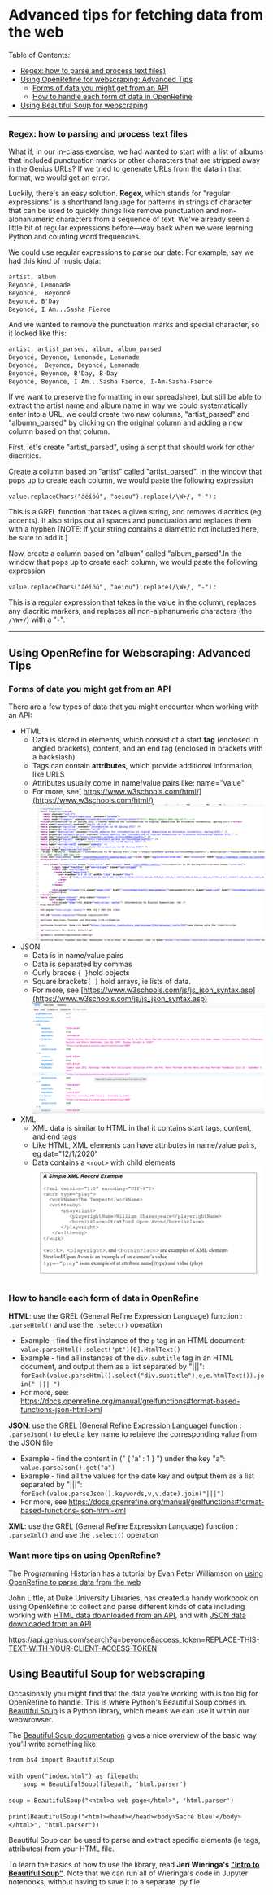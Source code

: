 # Advanced tips for fetching data from the web

Table of Contents:

- [Regex: how to parse and process text files)](#regex-how-to-parse-and-process-text-files)
- [Using OpenRefine for webscraping: Advanced Tips](#using-openrefine-for-webscraping-advanced-tips)
	- [Forms of data you might get from an API](#forms-of-data-you-might-get-from-an-api)
	- [How to handle each form of data in OpenRefine](#how-to-handle-each-form-of-data-in-openrefine)
- [Using Beautiful Soup for webscraping](#using-beautiful-soup-for-webscraping)

---

### Regex: how to parsing and process text files

What if, in our [in-class exercise](https://github.com/sceckert/IntroDHSpring2021/blob/main/_week6/introduction-to-webscraping-and-open-refine.md), we had wanted to start with a list of albums that included punctuation marks or other characters that are stripped away in the Genius URLs? If we tried to generate URLs from the data in that format, we would get an error.

Luckily, there's an easy solution. **Regex**, which stands for "regular expressions" is a shorthand language for patterns in strings of character that can be used to quickly things like remove punctuation and non-alphanumeric characters from a sequence of text. We've already seen a little bit of regular expressions before––way back when we were learning Python and counting word frequencies.

We could use regular expressions to parse our date: For example, say we had this kind of music data:

```
artist, album
Beyoncé, Lemonade
Beyoncé,  Beyoncé
Beyoncé, B'Day
Beyoncé, I Am...Sasha Fierce
```

And we wanted to remove the punctuation marks and special character, so it looked like this:

```
artist, artist_parsed, album, album_parsed
Beyoncé, Beyonce, Lemonade, Lemonade
Beyoncé,  Beyonce, Beyoncé, Lemonade
Beyoncé, Beyonce, B'Day, B-Day
Beyoncé, Beyonce, I Am...Sasha Fierce, I-Am-Sasha-Fierce
```

If we want to preserve the formatting in our spreadsheet, but still be able to extract the artist name and album name in way we could systematically enter into a URL, we could create two new columns, "artist_parsed" and "albumn_parsed" by clicking on the original column and adding a new column based on that column.

First, let's create "artist_parsed", using a script that should work for other diacritics.

Create a column based on "artist" called "artist_parsed". In the window that pops up to create each column, we would paste the following expression 

`value.replaceChars("áéíóú", "aeiou").replace(/\W+/, "-")` : 

This is a GREL function that takes a given string, and removes diacritics (eg accents). It also strips out all spaces and punctuation and replaces them with a hyphen [NOTE: if your string contains a diametric not included here, be sure to add it.]

Now, create a column based on "album" called "album_parsed".In the window that pops up to create each column, we would paste the following expression 

`value.replaceChars("áéíóú", "aeiou").replace(/\W+/, "-")` : 

This is a regular expression that takes in the value in the column, replaces any diacritic markers, and replaces all non-alphanumeric characters (the `/\W+/`) with a "``-``". 


---

## Using OpenRefine for Webscraping: Advanced Tips 

### Forms of data you might get from an API 

There are a few types of data that you might encounter when working with an API:

- HTML
	- Data is stored in elements, which consist of a start **tag** (enclosed in angled brackets), content, and an end tag (enclosed in brackets with a backslash)
	- Tags can contain **attributes**, which provide additional information, like URLS 
	- Attributes usually come in name/value pairs like: name="value"
	- For more, see[ https://www.w3schools.com/html/](https://www.w3schools.com/html/)
	![image](../_images/html.png)
- JSON
	-  Data is in name/value pairs
	-  Data is separated by commas
	-  Curly braces `{ }`hold objects
	-  Square brackets`[ ]` hold arrays, ie lists of data.
	-  For more, see [https://www.w3schools.com/js/js_json_syntax.asp](https://www.w3schools.com/js/js_json_syntax.asp)
 ![image](../_images/json.png)
- XML 
	- XML data is similar to HTML in that it contains start tags, content, and end tags
	- Like HTML, XML elements can have attributes in name/value pairs, eg dat="12/1/2020"
	- Data contains a `<root>`  with child elements
![image](../_images/xml.png)

### How to handle each form of data in OpenRefine

**HTML**: use the GREL (General Refine Expression Language) function : `.parseHtml()` and use the `.select()` operation

- Example - find the first instance of the `p` tag in an HTML document: `value.parseHtml().select('pt')[0].HtmlText()`
- Example - find all instances of the `div.subtitle` tag in an HTML document, and output them as a list separated by "|||": `forEach(value.parseHtml().select("div.subtitle"),e,e.htmlText()).join(" ||| ")`
- For more, see: https://docs.openrefine.org/manual/grelfunctions#format-based-functions-json-html-xml

**JSON**: use the GREL (General Refine Expression Language) function : `.parseJson()` to elect a key name to retrieve the corresponding value from the JSON file
- Example - find the content in (" { 'a' : 1 } ") under the key "a":   `value.parseJson().get("a")`
- Example - find all the values for the date key  and output them as a list separated by "|||": `forEach(value.parseJson().keywords,v,v.date).join("|||")`
- For more, see https://docs.openrefine.org/manual/grelfunctions#format-based-functions-json-html-xml

**XML**: use the GREL (General Refine Expression Language) function : `.parseXml()` and use the `.select()` operation


### Want more tips on using OpenRefine?
The Programming Historian has a tutorial by Evan Peter Williamson on [using OpenRefine to parse data from the web](https://programminghistorian.org/en/lessons/fetch-and-parse-data-with-openrefine)

John Little, at Duke University Libraries, has created a handy workbook on using OpenRefine to collect and parse different kinds of data including working with [HTML data downloaded from an API,](https://libjohn.github.io/openrefine/hands-on-html-parsing.html) and with [JSON data downloaded from an API](https://libjohn.github.io/openrefine/hands-on-web-scraping.html)

https://api.genius.com/search?q=beyonce&access_token=REPLACE-THIS-TEXT-WITH-YOUR-CLIENT-ACCESS-TOKEN


## Using Beautiful Soup for webscraping

Occasionally you might find that the data you're working with is too big for OpenRefine to handle. This is where Python's Beautiful Soup comes in. [Beautiful Soup](https://www.crummy.com/software/BeautifulSoup/bs4/doc/) is a Python library, which means we can use it within our webwrowser.

The [Beautiful Soup documentation](https://www.crummy.com/software/BeautifulSoup/bs4/doc/#making-the-soup) gives a nice overview of the basic way you'll write something like

``` 
from bs4 import BeautifulSoup

with open("index.html") as filepath:
    soup = BeautifulSoup(filepath, 'html.parser')

soup = BeautifulSoup("<html>a web page</html>", 'html.parser')

print(BeautifulSoup("<html><head></head><body>Sacré bleu!</body></html>", "html.parser"))
```

Beautiful Soup can be used to parse and extract specific elements (ie tags, attributes) from your HTML file.

To learn the basics of how to use the library, read **Jeri Wieringa's ["Intro to Beautiful Soup"](https://programminghistorian.org/en/lessons/intro-to-beautiful-soup)**. Note that we can run all of Wieringa's code in Jupyter notebooks, without having to save it to a separate .py file.